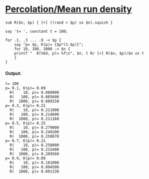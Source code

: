 [1]: http://rosettacode.org/wiki/Percolation/Mean_run_density

# [Percolation/Mean run density][1]

```perl6
sub R($n, $p) { [+] ((rand < $p) xx $n).squish }
 
say 't= ', constant t = 100;
 
for .1, .3 ... .9 -> $p {
    say "p= $p, K(p)= {$p*(1-$p)}";
    for 10, 100, 1000 -> $n {
	printf "  R(%6d, p)= %f\n", $n, t R/ [+] R($n, $p)/$n xx t
    }
}
```

#### Output:
```
t= 100
p= 0.1, K(p)= 0.09
  R(    10, p)= 0.088000
  R(   100, p)= 0.085600
  R(  1000, p)= 0.089150
p= 0.3, K(p)= 0.21
  R(    10, p)= 0.211000
  R(   100, p)= 0.214600
  R(  1000, p)= 0.211160
p= 0.5, K(p)= 0.25
  R(    10, p)= 0.279000
  R(   100, p)= 0.249200
  R(  1000, p)= 0.250870
p= 0.7, K(p)= 0.21
  R(    10, p)= 0.258000
  R(   100, p)= 0.215400
  R(  1000, p)= 0.209560
p= 0.9, K(p)= 0.09
  R(    10, p)= 0.181000
  R(   100, p)= 0.094500
  R(  1000, p)= 0.091330
```